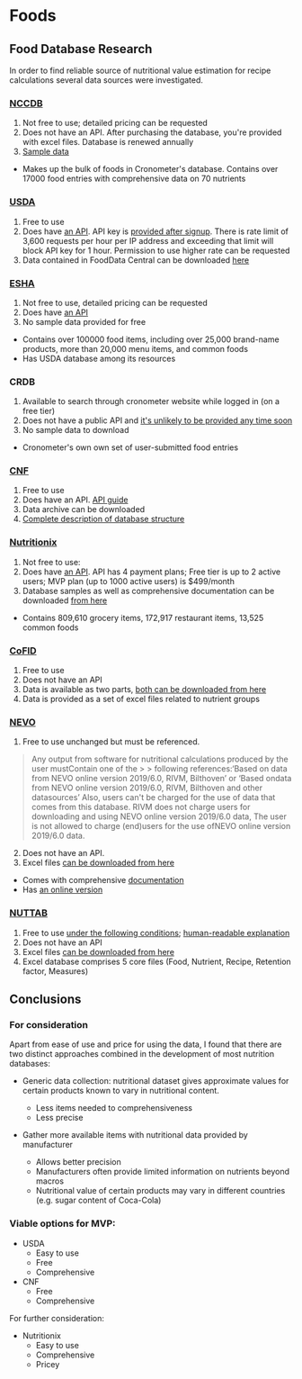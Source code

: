 
# Foods 

## Food Database Research

In order to find reliable source of nutritional value estimation for recipe calculations several data sources were investigated.

### [NCCDB](http://www.ncc.umn.edu/food-and-nutrient-database/)

1. Not free to use; detailed pricing can be requested
2. Does not have an API. After purchasing the database, you're provided with excel files. Database is renewed annually
3. [Sample data](https://drive.google.com/drive/folders/1d-9zFf7hNNyxvhthzRGUV6A6HjkK7I7j)

* Makes up the bulk of foods in Cronometer's database. Contains over 17000 food entries with comprehensive data on 70 nutrients

### [USDA](https://fdc.nal.usda.gov/api-spec/fdc_api.html#/)

1. Free to use
2. Does have [an API](https://fdc.nal.usda.gov/api-spec/fdc_api.html#/). API key is [provided after signup](https://fdc.nal.usda.gov/api-key-signup.html). There is rate limit of 3,600 requests per hour per IP address and exceeding that limit will block API key for 1 hour. Permission to use higher rate can be requested
3. Data contained in FoodData Central can be downloaded [here](https://fdc.nal.usda.gov/download-datasets.html)

### [ESHA](https://esha.com/eshas-nutrition-databases-and-apis/)

1. Not free to use, detailed pricing can be requested
2. Does have [an API](https://esha.com/products/nutrition-database-api/)
3. No sample data provided for free

* Contains over 100000 food items, including over 25,000 brand-name products, more than 20,000 menu items, and common foods
* Has USDA database among its resources

### CRDB

1. Available to search through cronometer website while logged in (on a free tier)
2. Does not have a public API and [it's unlikely to be provided any time soon](https://forums.cronometer.com/discussion/3365/any-chance-a-public-api-for-cronometer-will-be-available)
3. No sample data to download

* Cronometer's own own set of user-submitted food entries

### [CNF](http://www.hc-sc.gc.ca/fn-an/nutrition/fiche-nutri-data/cnf_downloads-telechargement_fcen-eng.php)

1. Free to use
2. Does have an API. [API guide](https://produits-sante.canada.ca/api/documentation/cnf-documentation-en.html)
3. Data archive can be downloaded
4. [Complete description of database structure](https://www.canada.ca/en/health-canada/services/food-nutrition/healthy-eating/nutrient-data/canadian-nutrient-file-compilation-canadian-food-composition-data-database-structure.html)

### [Nutritionix](https://www.nutritionix.com/database)

1. Not free to use: 
2. Does have [an API](https://www.nutritionix.com/business/api). API has 4 payment plans; Free tier is up to 2 active users; MVP plan (up to 1000 active users) is $499/month
3. Database samples as well as comprehensive documentation can be downloaded [from here](https://www.nutritionix.com/database)

* Contains 809,610 grocery items, 172,917 restaurant items, 13,525 common foods

### [CoFID](https://www.gov.uk/government/publications/composition-of-foods-integrated-dataset-cofid)

1. Free to use
2. Does not have an API
3. Data is available as two parts, [both can be downloaded from here](https://www.gov.uk/government/publications/composition-of-foods-integrated-dataset-cofid)
4. Data is provided as a set of excel files related to nutrient groups

### [NEVO](https://nevo-online.rivm.nl/)

1. Free to use unchanged but must be referenced.
> Any output from software for nutritional calculations produced by the user mustContain one of the > > following references:‘Based on data from NEVO online version 2019/6.0, RIVM, Bilthoven’ or ‘Based ondata from NEVO online version 2019/6.0, RIVM, Bilthoven and other datasources’
Also, users can't be charged for the use of data that comes from this database.
> RIVM does not charge users for downloading and using NEVO online version    2019/6.0 data, The user is not allowed to charge (end)users for the use ofNEVO online version 2019/6.0 data.
2. Does not have an API.
3. Excel files [can be downloaded from here](https://www.rivm.nl/en/dutch-food-composition-database/access-nevo-data/request-dataset)

* Comes with comprehensive [documentation](https://www.rivm.nl/documenten/nevo-online-2019-background-information)
* Has [an online version](https://nevo-online.rivm.nl/)

### [NUTTAB](https://www.foodstandards.gov.au/science/monitoringnutrients/afcd/Pages/default.aspx)

1. Free to use [under the following conditions](https://www.foodstandards.gov.au/science/monitoringnutrients/afcd/Pages/datauserlicenceagreement.aspx); [human-readable explanation](https://creativecommons.org/licenses/by-sa/3.0/au/deed.en)
2. Does not have an API
3. Excel files [can be downloaded from here](https://www.foodstandards.gov.au/science/monitoringnutrients/afcd/Pages/downloadableexcelfiles.aspx)
4. Excel database comprises 5 core files (Food, Nutrient, Recipe, Retention factor, Measures)

## Conclusions

### For consideration

Apart from ease of use and price for using the data, I found that there are two distinct approaches combined in the development of most nutrition databases:

* Generic data collection: nutritional dataset gives approximate values for certain products known to vary in nutritional content. 
    * Less items needed to comprehensiveness
    * Less precise

* Gather more available items with nutritional data provided by manufacturer
    * Allows better precision
    * Manufacturers often provide limited information on nutrients beyond macros
    * Nutritional value of certain products may vary in different countries (e.g. sugar content of Coca-Cola)


### Viable options for MVP:

* USDA
    * Easy to use
    * Free
    * Comprehensive
* CNF
    * Free
    * Comprehensive

For further consideration:
* Nutritionix 
    * Easy to use
    * Comprehensive
    * Pricey
